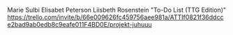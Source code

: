 Marie Sulbi
Elisabet Peterson
Liisbeth Rosenstein 
"To-Do List (TTG Edition)"
https://trello.com/invite/b/66e009626fc459756aee981a/ATTIf0821f36ddcce2bad9ab0edb8c9eafe011F4BD0E/projekt-juhuuu

